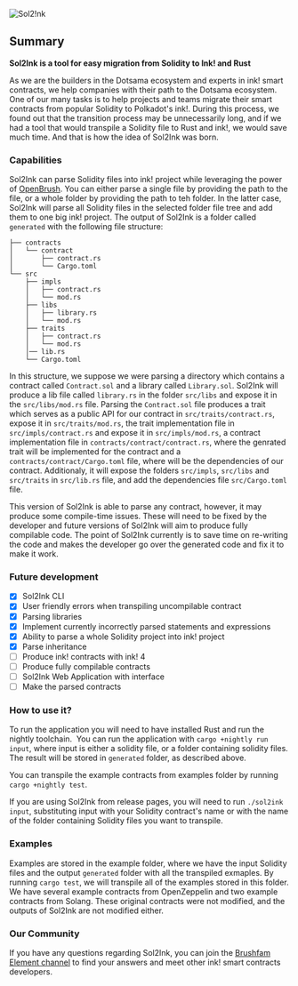 ![Sol2!nk](https://user-images.githubusercontent.com/43150707/215464954-13e4c8d8-96b4-49da-996c-3e79b8344b3a.png)

## Summary

**Sol2Ink is a tool for easy migration from Solidity to Ink! and Rust**

As we are the builders in the Dotsama ecosystem and experts in ink! smart contracts, we help companies with their path to the Dotsama ecosystem.
One of our many tasks is to help projects and teams migrate their smart contracts from popular Solidity to Polkadot's ink!. During this process,
we found out that the transition process may be unnecessarily long, and if we had a tool that would transpile a Solidity file to Rust and ink!,
we would save much time. And that is how the idea of Sol2Ink was born.

### Capabilities

Sol2Ink can parse Solidity files into ink! project while leveraging the power of [OpenBrush](https://github.com/727-Ventures/openbrush-contracts). You can either parse a single file by providing the path to the file, or a whole folder by providing the path to teh folder. In the latter case, Sol2Ink will parse all Solidity files in the selected folder file tree and add them to one big ink! project. The output of Sol2Ink is a folder called `generated` with the following file structure:

```shell
├── contracts
│   └── contract
│       ├── contract.rs
│       └── Cargo.toml
└── src
    ├── impls
    │   ├── contract.rs
    │   └── mod.rs
    ├── libs
    │   ├── library.rs
    │   └── mod.rs
    ├── traits
    │   ├── contract.rs
    │   └── mod.rs
    │── lib.rs
    └── Cargo.toml
```

In this structure, we suppose we were parsing a directory which contains a contract called `Contract.sol` and a library called `Library.sol`. Sol2Ink will produce a lib file called `library.rs` in the folder `src/libs` and expose it in the `src/libs/mod.rs` file. Parsing the `Contract.sol` file produces a trait which serves as a public API for our contract in `src/traits/contract.rs`, expose it in `src/traits/mod.rs`, the trait implementation file in `src/impls/contract.rs` and expose it in `src/impls/mod.rs`, a contract implementation file in `contracts/contract/contract.rs`, where the genrated trait will be implemented for the contract and a `contracts/contract/Cargo.toml` file, where will be the dependencies of our contract. Additionaly, it will expose the folders `src/impls`, `src/libs` and `src/traits` in `src/lib.rs` file, and add the dependencies file `src/Cargo.toml` file.

This version of Sol2Ink is able to parse any contract, however, it may produce some compile-time issues. These will need to be fixed by the developer and future versions of Sol2Ink will aim to produce fully compilable code. The point of Sol2Ink currently is to save time on re-writing the code and makes the developer go over the generated code and fix it to make it work.

### Future development

- [x] Sol2Ink CLI
- [x] User friendly errors when transpiling uncompilable contract
- [x] Parsing libraries
- [x] Implement currently incorrectly parsed statements and expressions
- [x] Ability to parse a whole Solidity project into ink! project
- [x] Parse inheritance
- [ ] Produce ink! contracts with ink! 4
- [ ] Produce fully compilable contracts
- [ ] Sol2Ink Web Application with interface
- [ ] Make the parsed contracts 

### How to use it?

To run the application you will need to have installed Rust and run the nightly toolchain. ​
You can run the application with `cargo +nightly run input`, where input is either a solidity file, or a folder containing solidity files.
The result will be stored in `generated` folder, as described above.

You can transpile the example contracts from examples folder by running `cargo +nightly test`.

If you are using Sol2Ink from release pages, you will need to run `./sol2ink input`, substituting input with your Solidity contract's name or with the name of the folder containing Solidity files you want to transpile.

### Examples

Examples are stored in the example folder, where we have the input Solidity files and the output `generated` folder with all the transpiled exmaples.
By running `cargo test`, we will transpile all of the examples stored in this folder. We have several example contracts from OpenZeppelin and two example contracts from Solang. These original contracts were not modified, and the outputs of Sol2Ink are not modified either.

### Our Community

If you have any questions regarding Sol2Ink, you can join the [Brushfam Element channel](https://matrix.to/#/!utTuYglskDvqRRMQta:matrix.org?via=matrix.org&via=t2bot.io&via=web3.foundation) to find your answers and meet other ink! smart contracts developers.
